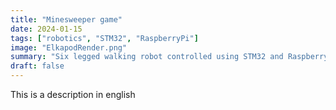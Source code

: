 ```yaml
---
title: "Minesweeper game"
date: 2024-01-15
tags: ["robotics", "STM32", "RaspberryPi"]
image: "ElkapodRender.png"
summary: "Six legged walking robot controlled using STM32 and Raspberry Pi."
draft: false
---
```


This is a description in english
